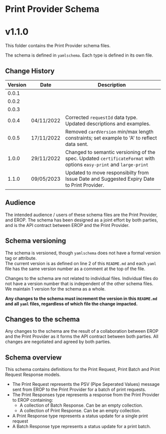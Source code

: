 # Print Provider Schema
# v1.1.0
This folder contains the Print Provider schema files.

The schema is defined in `yamlschema`. Each type is defined in its own file.

## Change History
| **Version** | **Date**   | **Description**                                                                                                      |
|-------------|------------|----------------------------------------------------------------------------------------------------------------------|
| 0.0.1       |            |                                                                                                                      |
| 0.0.2       |            |                                                                                                                      |
| 0.0.3       |            |                                                                                                                      |
| 0.0.4       | 04/11/2022 | Corrected `requestId` data type. Updated descriptions and examples.                                                  |
| 0.0.5       | 17/11/2022 | Removed `cardVersion` min/max length constraints; set example to 'A' to reflect data sent.                           |
| 1.0.0       | 29/11/2022 | Changed to semantic versioning of the spec. Updated `certificateFormat` with options `easy-print` and `large-print`  |
| 1.1.0       | 09/05/2023 | Updated to move responsibilty from Issue Date and Suggested Expiry Date to Print Provider.                      |

## Audience
The intended audience / users of these schema files are the Print Provider, and EROP.
The schema has been designed as a joint effort by both parties, and is the API contract between EROP and the Print Provider.

## Schema versioning
The schema is versioned, though `yamlschema` does not have a formal version tag or attribute.  
The current version is as defined on line 2 of this `README.md` and each `yaml` file has the same version number as a comment
at the top of the file.  

Changes to the schema are not related to individual files. Individual files do not have a version number that is independent
of the other schema files. We maintain 1 version for the schema as a whole.

**Any changes to the schema must increment the version in this `README.md` and all `yaml` files, regardless of which file
the change impacted.**

## Changes to the schema
Any changes to the schema are the result of a collaboration between EROP and the Print Provider as it forms the API contract
between both parties. All changes are negotiated and agreed by both parties.

## Schema overview
This schema contains definitions for the Print Request, Print Batch and Print Request Response models.

* The Print Request represents the PSV (Pipe Seperated Values) message sent from EROP to the Print Provider for a batch of print requests. 
* The Print Responses type represents a response from the Print Provider to EROP containing:
  * A collection of Batch Response. Can be an empty collection. 
  * A collection of Print Response. Can be an empty collection.
* A Print Response type represents a status update for a single print request
* A Batch Response type represents a status update for a print batch.

